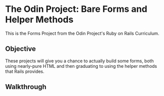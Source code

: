 # The Odin Project: Bare Forms and Helper Methods

This is the Forms Project from the Odin Project's Ruby on Rails Curriculum.

## Objective

These projects will give you a chance to actually build some forms, both using nearly-pure HTML and then graduating to using the helper methods that Rails provides.

## Walkthrough

